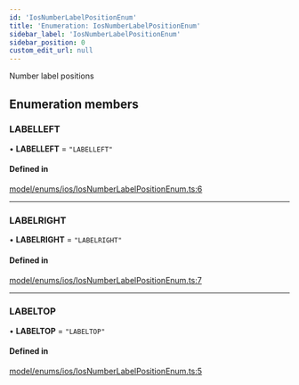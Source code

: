 ```yaml
---
id: 'IosNumberLabelPositionEnum'
title: 'Enumeration: IosNumberLabelPositionEnum'
sidebar_label: 'IosNumberLabelPositionEnum'
sidebar_position: 0
custom_edit_url: null
---
```


Number label positions

## Enumeration members

### LABELLEFT

• **LABELLEFT** = `"LABELLEFT"`

#### Defined in

[model/enums/ios/IosNumberLabelPositionEnum.ts:6](https://github.com/tokenstreet-tech/react-native-idnow-videoident/blob/6cdb5f5/src/model/enums/ios/IosNumberLabelPositionEnum.ts#L6)

---

### LABELRIGHT

• **LABELRIGHT** = `"LABELRIGHT"`

#### Defined in

[model/enums/ios/IosNumberLabelPositionEnum.ts:7](https://github.com/tokenstreet-tech/react-native-idnow-videoident/blob/6cdb5f5/src/model/enums/ios/IosNumberLabelPositionEnum.ts#L7)

---

### LABELTOP

• **LABELTOP** = `"LABELTOP"`

#### Defined in

[model/enums/ios/IosNumberLabelPositionEnum.ts:5](https://github.com/tokenstreet-tech/react-native-idnow-videoident/blob/6cdb5f5/src/model/enums/ios/IosNumberLabelPositionEnum.ts#L5)
